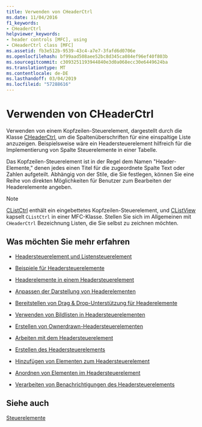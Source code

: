 ```yaml
---
title: Verwenden von CHeaderCtrl
ms.date: 11/04/2016
f1_keywords:
- CHeaderCtrl
helpviewer_keywords:
- header controls [MFC], using
- CHeaderCtrl class [MFC]
ms.assetid: fb3e512b-9539-43c4-a7e7-3fafd6d0706e
ms.openlocfilehash: bf99aad508aee52bc8d345ca084ef96ef40f803b
ms.sourcegitcommit: c3093251193944840e3d0a068ecc30e6449624ba
ms.translationtype: MT
ms.contentlocale: de-DE
ms.lasthandoff: 03/04/2019
ms.locfileid: "57288616"
---
```

# <a name="using-cheaderctrl"></a>Verwenden von CHeaderCtrl

Verwenden von einem Kopfzeilen-Steuerelement, dargestellt durch die Klasse [CHeaderCtrl](../mfc/reference/cheaderctrl-class.md), um die Spaltenüberschriften für eine einspaltige Liste anzuzeigen. Beispielsweise wäre ein Headersteuerelement hilfreich für die Implementierung von Spalte Steuerelemente in einer Tabelle.

Das Kopfzeilen-Steuerelement ist in der Regel dem Namen "Header-Elemente," denen jedes einen Titel für die zugeordnete Spalte Text oder Zahlen aufgeteilt. Abhängig von der Stile, die Sie festlegen, können Sie eine Reihe von direkten Möglichkeiten für Benutzer zum Bearbeiten der Headerelemente angeben.

> [!NOTE]
>  [CListCtrl](../mfc/reference/clistctrl-class.md) enthält ein eingebettetes Kopfzeilen-Steuerelement, und [CListView](../mfc/reference/clistview-class.md) kapselt `CListCtrl` in einer MFC-Klasse. Stellen Sie sich im Allgemeinen mit `CHeaderCtrl` Bezeichnung Listen, die Sie selbst zu zeichnen möchten.

## <a name="what-do-you-want-to-know-more-about"></a>Was möchten Sie mehr erfahren

- [Headersteuerelement und Listensteuerelement](../mfc/header-control-and-list-control.md)

- [Beispiele für Headersteuerelemente](../mfc/header-control-examples.md)

- [Headerelemente in einem Headersteuerelement](../mfc/header-items-in-a-header-control.md)

- [Anpassen der Darstellung von Headerelementen](../mfc/customizing-the-header-item-s-appearance.md)

- [Bereitstellen von Drag & Drop-Unterstützung für Headerelemente](../mfc/providing-drag-and-drop-support-for-header-items.md)

- [Verwenden von Bildlisten in Headersteuerelementen](../mfc/using-image-lists-with-header-controls.md)

- [Erstellen von Ownerdrawn-Headersteuerelementen](../mfc/making-owner-drawn-header-controls.md)

- [Arbeiten mit dem Headersteuerelement](../mfc/working-with-a-header-control.md)

- [Erstellen des Headersteuerelements](../mfc/creating-the-header-control.md)

- [Hinzufügen von Elementen zum Headersteuerelement](../mfc/adding-items-to-the-header-control.md)

- [Anordnen von Elementen im Headersteuerelement](../mfc/ordering-items-in-the-header-control.md)

- [Verarbeiten von Benachrichtigungen des Headersteuerelements](../mfc/processing-header-control-notifications.md)

## <a name="see-also"></a>Siehe auch

[Steuerelemente](../mfc/controls-mfc.md)
